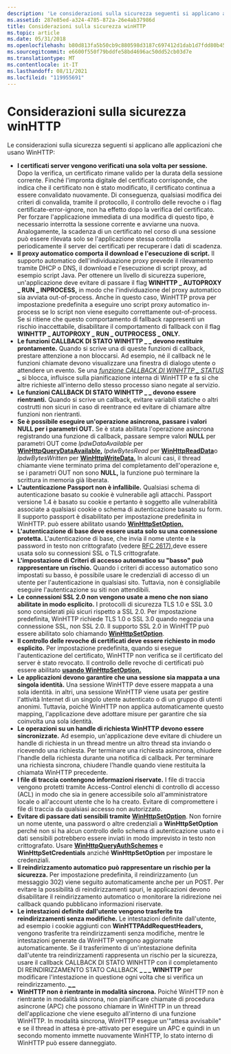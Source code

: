 ```yaml
---
description: 'Le considerazioni sulla sicurezza seguenti si applicano alle applicazioni che usano WinHTTP: i certificati server vengono verificati una sola volta per sessione.'
ms.assetid: 287e85ed-a324-4785-872a-26e4ab37986d
title: Considerazioni sulla sicurezza winHTTP
ms.topic: article
ms.date: 05/31/2018
ms.openlocfilehash: b80d813fa5b50cb9c880598d3187c697412d1dab1d7fdd80b4507d17d03eff6a
ms.sourcegitcommit: e6600f550f79bddfe58bd4696ac50dd52cb03d7e
ms.translationtype: MT
ms.contentlocale: it-IT
ms.lasthandoff: 08/11/2021
ms.locfileid: "119955691"
---
```

# <a name="winhttp-security-considerations"></a>Considerazioni sulla sicurezza winHTTP

Le considerazioni sulla sicurezza seguenti si applicano alle applicazioni che usano WinHTTP:

-   **I certificati server vengono verificati una sola volta per sessione.** Dopo la verifica, un certificato rimane valido per la durata della sessione corrente. Finché l'impronta digitale del certificato corrisponde, che indica che il certificato non è stato modificato, il certificato continua a essere convalidato nuovamente. Di conseguenza, qualsiasi modifica dei criteri di convalida, tramite il protocollo, il controllo delle revoche o i flag certificate-error-ignore, non ha effetto dopo la verifica del certificato. Per forzare l'applicazione immediata di una modifica di questo tipo, è necessario interrotta la sessione corrente e avviarne una nuova. Analogamente, la scadenza di un certificato nel corso di una sessione può essere rilevata solo se l'applicazione stessa controlla periodicamente il server dei certificati per recuperare i dati di scadenza.
-   **Il proxy automatico comporta il download e l'esecuzione di script.** Il supporto automatico dell'individuazione proxy prevede il rilevamento tramite DHCP o DNS, il download e l'esecuzione di script proxy, ad esempio script Java. Per ottenere un livello di sicurezza superiore, un'applicazione deve evitare di passare il flag **WINHTTP \_ AUTOPROXY \_ RUN \_ INPROCESS,** in modo che l'individuazione del proxy automatico sia avviata out-of-process. Anche in questo caso, WinHTTP prova per impostazione predefinita a eseguire uno script proxy automatico in-process se lo script non viene eseguito correttamente out-of-process. Se si ritiene che questo comportamento di fallback rappresenti un rischio inaccettabile, disabilitare il comportamento di fallback con il flag **WINHTTP \_ AUTOPROXY \_ RUN \_ OUTPROCESS \_ ONLY.**
-   **Le funzioni CALLBACK DI STATO WINHTTP \_ \_ devono restituire prontamente.** Quando si scrive una di queste funzioni di callback, prestare attenzione a non bloccarsi. Ad esempio, né il callback né le funzioni chiamate devono visualizzare una finestra di dialogo utente o attendere un evento. Se una [*funzione CALLBACK DI WINHTTP \_ STATUS \_*](/windows/win32/api/winhttp/nc-winhttp-winhttp_status_callback) si blocca, influisce sulla pianificazione interna di WinHTTP e fa sì che altre richieste all'interno dello stesso processo siano negate al servizio.
-   **Le funzioni CALLBACK DI STATO WINHTTP \_ \_ devono essere rientranti.** Quando si scrive un callback, evitare variabili statiche o altri costrutti non sicuri in caso di reentrance ed evitare di chiamare altre funzioni non rientranti.
-   **Se è possibile eseguire un'operazione asincrona, passare i valori NULL per i parametri OUT.** Se è stata abilitata l'operazione asincrona registrando una funzione di callback, passare sempre valori **NULL** per parametri OUT come *lpdwDataAvailable* per [**WinHttpQueryDataAvailable,**](/windows/desktop/api/Winhttp/nf-winhttp-winhttpquerydataavailable) *lpdwBytesRead* per [**WinHttpReadData**](/windows/desktop/api/Winhttp/nf-winhttp-winhttpreaddata)o *lpdwBytesWritten* per [**WinHttpWriteData.**](/windows/desktop/api/Winhttp/nf-winhttp-winhttpwritedata) In alcuni casi, il thread chiamante viene terminato prima del completamento dell'operazione e, se i parametri OUT non sono **NULL,** la funzione può terminare la scrittura in memoria già liberata.
-   **L'autenticazione Passport non è infallibile.** Qualsiasi schema di autenticazione basato su cookie è vulnerabile agli attacchi. Passport versione 1.4 è basato su cookie e pertanto è soggetto alle vulnerabilità associate a qualsiasi cookie o schema di autenticazione basato su form. Il supporto passport è disabilitato per impostazione predefinita in WinHTTP. può essere abilitato usando [**WinHttpSetOption.**](/windows/desktop/api/Winhttp/nf-winhttp-winhttpsetoption)
-   **L'autenticazione di base deve essere usata solo su una connessione protetta.** L'autenticazione di base, che invia il nome utente e la password in testo non crittografato (vedere [RFC 2617),](https://www.ietf.org/rfc/rfc2617.txt)deve essere usata solo su connessioni SSL o TLS crittografate.
-   **L'impostazione di Criteri di accesso automatico su "basso" può rappresentare un rischio.** Quando i criteri di accesso automatico sono impostati su basso, è possibile usare le credenziali di accesso di un utente per l'autenticazione in qualsiasi sito. Tuttavia, non è consigliabile eseguire l'autenticazione su siti non attendibili.
-   **Le connessioni SSL 2.0 non vengono usate a meno che non siano abilitate in modo esplicito.** I protocolli di sicurezza TLS 1.0 e SSL 3.0 sono considerati più sicuri rispetto a SSL 2.0. Per impostazione predefinita, WinHTTP richiede TLS 1.0 o SSL 3.0 quando negozia una connessione SSL, non SSL 2.0. Il supporto SSL 2.0 in WinHTTP può essere abilitato solo chiamando [**WinHttpSetOption**](/windows/desktop/api/Winhttp/nf-winhttp-winhttpsetoption).
-   **Il controllo delle revoche di certificati deve essere richiesto in modo esplicito.** Per impostazione predefinita, quando si esegue l'autenticazione del certificato, WinHTTP non verifica se il certificato del server è stato revocato. Il controllo delle revoche di certificati può essere abilitato [**usando WinHttpSetOption.**](/windows/desktop/api/Winhttp/nf-winhttp-winhttpsetoption)
-   **Le applicazioni devono garantire che una sessione sia mappata a una singola identità.** Una sessione WinHTTP deve essere mappata a una sola identità. in altri, una sessione WinHTTP viene usata per gestire l'attività Internet di un singolo utente autenticato o di un gruppo di utenti anonimi. Tuttavia, poiché WinHTTP non applica automaticamente questo mapping, l'applicazione deve adottare misure per garantire che sia coinvolta una sola identità.
-   **Le operazioni su un handle di richiesta WinHTTP devono essere sincronizzate.** Ad esempio, un'applicazione deve evitare di chiudere un handle di richiesta in un thread mentre un altro thread sta inviando o ricevendo una richiesta. Per terminare una richiesta asincrona, chiudere l'handle della richiesta durante una notifica di callback. Per terminare una richiesta sincrona, chiudere l'handle quando viene restituita la chiamata WinHTTP precedente.
-   **I file di traccia contengono informazioni riservate.** I file di traccia vengono protetti tramite Access-Control elenchi di controllo di accesso (ACL) in modo che sia in genere accessibile solo all'amministratore locale o all'account utente che lo ha creato. Evitare di compromettere i file di traccia da qualsiasi accesso non autorizzato.
-   **Evitare di passare dati sensibili tramite** [**WinHttpSetOption**](/windows/desktop/api/Winhttp/nf-winhttp-winhttpsetoption). Non fornire un nome utente, una password o altre credenziali a **WinHttpSetOption** perché non si ha alcun controllo dello schema di autenticazione usato e i dati sensibili potrebbero essere inviati in modo imprevisto in testo non crittografato. Usare [**WinHttpQueryAuthSchemes**](/windows/desktop/api/Winhttp/nf-winhttp-winhttpqueryauthschemes) e **WinHttpSetCredentials** anziché **WinHttpSetOption** per impostare le credenziali.
-   **Il reindirizzamento automatico può rappresentare un rischio per la sicurezza.** Per impostazione predefinita, il reindirizzamento (un messaggio 302) viene seguito automaticamente anche per un POST. Per evitare la possibilità di reindirizzamenti spuri, le applicazioni devono disabilitare il reindirizzamento automatico o monitorare la ridirezione nei callback quando pubblicano informazioni riservate.
-   **Le intestazioni definite dall'utente vengono trasferite tra reindirizzamenti senza modifiche.** Le intestazioni definite dall'utente, ad esempio i cookie aggiunti con **WinHTTPAddRequestHeaders,** vengono trasferite tra reindirizzamenti senza modifiche, mentre le intestazioni generate da WinHTTP vengono aggiornate automaticamente. Se il trasferimento di un'intestazione definita dall'utente tra reindirizzamenti rappresenta un rischio per la sicurezza, usare il callback CALLBACK DI STATO WINHTTP con il completamento DI REINDIRIZZAMENTO STATO CALLBACK **\_ \_ \_ WINHTTP** per modificare l'intestazione in questione ogni volta che si verifica un reindirizzamento. [*\_ \_*](/windows/win32/api/winhttp/nc-winhttp-winhttp_status_callback)
-   **WinHTTP non è rientrante in modalità sincrona.** Poiché WinHTTP non è rientrante in modalità sincrona, non pianificare chiamate di procedura asincrone (APC) che possono chiamare in WinHTTP in un thread dell'applicazione che viene eseguito all'interno di una funzione WinHTTP. In modalità sincrona, WinHTTP esegue un'"attesa avvisabile" e se il thread in attesa è pre-attivato per eseguire un APC e quindi in un secondo momento immette nuovamente WinHTTP, lo stato interno di WinHTTP può essere danneggiato.

 

 
